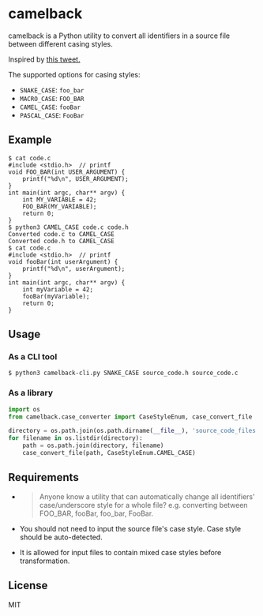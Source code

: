 # camelback

camelback is a Python utility to convert all identifiers in a source file between different casing styles.

Inspired by [this tweet.](https://twitter.com/comex/status/1062814338182868992)

The supported options for casing styles:

* `SNAKE_CASE`: `foo_bar`
* `MACRO_CASE`: `FOO_BAR`
* `CAMEL_CASE`: `fooBar`
* `PASCAL_CASE`: `FooBar`

## Example

```
$ cat code.c
#include <stdio.h>  // printf
void FOO_BAR(int USER_ARGUMENT) {
    printf("%d\n", USER_ARGUMENT);
}
int main(int argc, char** argv) {
    int MY_VARIABLE = 42;
    FOO_BAR(MY_VARIABLE);
    return 0;
}
$ python3 CAMEL_CASE code.c code.h
Converted code.c to CAMEL_CASE
Converted code.h to CAMEL_CASE
$ cat code.c
#include <stdio.h>  // printf
void fooBar(int userArgument) {
    printf("%d\n", userArgument);
}
int main(int argc, char** argv) {
    int myVariable = 42;
    fooBar(myVariable);
    return 0;
}
```

## Usage

### As a CLI tool

`$ python3 camelback-cli.py SNAKE_CASE source_code.h source_code.c`

### As a library

```python
import os
from camelback.case_converter import CaseStyleEnum, case_convert_file

directory = os.path.join(os.path.dirname(__file__), 'source_code_files')
for filename in os.listdir(directory):
    path = os.path.join(directory, filename)
    case_convert_file(path, CaseStyleEnum.CAMEL_CASE)
```

## Requirements

* > Anyone know a utility that can automatically change all identifiers’ case/underscore style for a whole file?  e.g. converting between FOO_BAR, fooBar, foo_bar, FooBar.

* You should not need to input the source file's case style. Case style should be auto-detected.

* It is allowed for input files to contain mixed case styles before transformation.

## License

MIT
